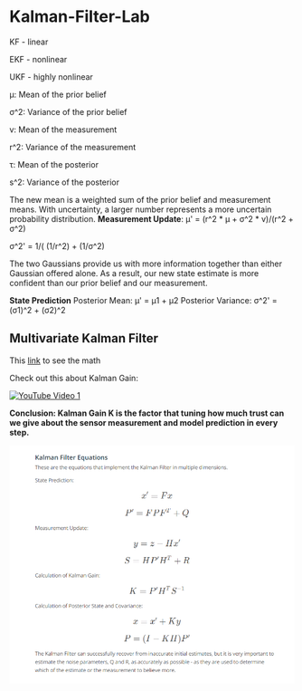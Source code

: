 # Kalman-Filter-Lab
KF - linear

EKF - nonlinear

UKF - highly nonlinear

μ: Mean of the prior belief 

σ^2: Variance of the prior belief 

v: Mean of the measurement 

r^2: Variance of the measurement

τ: Mean of the posterior

s^2: Variance of the posterior

The new mean is a weighted sum of the prior belief and measurement means. With uncertainty, a larger number represents a more uncertain probability distribution.
**Measurement Update**:
μ' = (r^2 * μ + σ^2 * v)/(r^2 + σ^2)

σ^2' = 1/( (1/r^2)  + (1/σ^2)

The two Gaussians provide us with more information together than either Gaussian offered alone. As a result, our new state estimate is more confident than our prior belief and our measurement.

**State Prediction**
Posterior Mean: μ' = μ1 + μ2
Posterior Variance: σ^2' = (σ1)^2 + (σ2)^2

## Multivariate Kalman Filter
This [link](https://classroom.udacity.com/nanodegrees/nd209/parts/a431d446-05df-4641-9e3d-79e1d55a7a2f/modules/b66739be-878e-4cea-8569-881b7eb2d34c/lessons/f002d591-94af-4c70-aeac-ac2ed6f7b527/concepts/2e25ed5b-4001-41e8-8cbc-478662356527) to see the math

Check out this about Kalman Gain:

[![YouTube Video 1](https://img.youtube.com/vi/K-FobmdRMtI/0.jpg)](https://www.youtube.com/watch?v=K-FobmdRMtI)

**Conclusion: Kalman Gain K is the factor that tuning how much trust can we give about the sensor measurement and model prediction in every step.**

<p align="center">
    <img src="img/MD-Kalman-Filter.png" width="720px" alt=""/>
</p>


